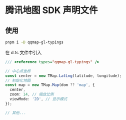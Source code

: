 # 腾讯地图 SDK 声明文件

## 使用

```bash
pnpm i -D qqmap-gl-typings
```

在 d.ts 文件中引入

```ts
/// <reference types="qqmap-gl-typings" />
```

```ts
// 中心点坐标
const center = new TMap.LatLng(latitude, longitude);
// 初始化地图
const map = new TMap.Map(dom ?? 'map', {
  center,
  zoom: 14, // 缩放比例
  viewMode: '2D', // 显示模式
});

// 其他...
```
